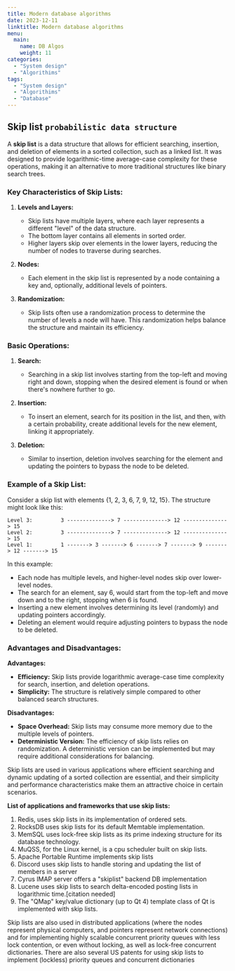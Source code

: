 ```yaml
---
title: Modern database algorithms
date: 2023-12-11
linktitle: Modern database algorithms
menu:
  main:
    name: DB Algos
    weight: 11
categories:
  - "System design"
  - "Algorithims"
tags:
  - "System design"
  - "Algorithims"
  - "Database"    
---
```


## Skip list `probabilistic data structure`
A **skip list** is a data structure that allows for efficient searching, insertion, and deletion of elements in a sorted collection, such as a linked list. It was designed to provide logarithmic-time average-case complexity for these operations, making it an alternative to more traditional structures like binary search trees.

### Key Characteristics of Skip Lists:

1. **Levels and Layers:**
   - Skip lists have multiple layers, where each layer represents a different "level" of the data structure.
   - The bottom layer contains all elements in sorted order.
   - Higher layers skip over elements in the lower layers, reducing the number of nodes to traverse during searches.

2. **Nodes:**
   - Each element in the skip list is represented by a node containing a key and, optionally, additional levels of pointers.

3. **Randomization:**
   - Skip lists often use a randomization process to determine the number of levels a node will have. This randomization helps balance the structure and maintain its efficiency.

### Basic Operations:

1. **Search:**
   - Searching in a skip list involves starting from the top-left and moving right and down, stopping when the desired element is found or when there's nowhere further to go.

2. **Insertion:**
   - To insert an element, search for its position in the list, and then, with a certain probability, create additional levels for the new element, linking it appropriately.

3. **Deletion:**
   - Similar to insertion, deletion involves searching for the element and updating the pointers to bypass the node to be deleted.

### Example of a Skip List:

Consider a skip list with elements {1, 2, 3, 6, 7, 9, 12, 15}. The structure might look like this:

```
Level 3:         3 --------------> 7 --------------> 12 --------------> 15
Level 2:         3 --------------> 7 --------------> 12 --------------> 15
Level 1:         1 -------> 3 -------> 6 -------> 7 -------> 9 -------> 12 -------> 15
```

In this example:
- Each node has multiple levels, and higher-level nodes skip over lower-level nodes.
- The search for an element, say 6, would start from the top-left and move down and to the right, stopping when 6 is found.
- Inserting a new element involves determining its level (randomly) and updating pointers accordingly.
- Deleting an element would require adjusting pointers to bypass the node to be deleted.

### Advantages and Disadvantages:

**Advantages:**
- **Efficiency:** Skip lists provide logarithmic average-case time complexity for search, insertion, and deletion operations.
- **Simplicity:** The structure is relatively simple compared to other balanced search structures.

**Disadvantages:**
- **Space Overhead:** Skip lists may consume more memory due to the multiple levels of pointers.
- **Deterministic Version:** The efficiency of skip lists relies on randomization. A deterministic version can be implemented but may require additional considerations for balancing.

Skip lists are used in various applications where efficient searching and dynamic updating of a sorted collection are essential, and their simplicity and performance characteristics make them an attractive choice in certain scenarios.


**List of applications and frameworks that use skip lists:**
1. Redis, uses skip lists in its implementation of ordered sets.
2. RocksDB uses skip lists for its default Memtable implementation.
3. MemSQL uses lock-free skip lists as its prime indexing structure for its database technology.
4. MuQSS, for the Linux kernel, is a cpu scheduler built on skip lists.
5. Apache Portable Runtime implements skip lists
6. Discord uses skip lists to handle storing and updating the list of members in a server
7. Cyrus IMAP server offers a "skiplist" backend DB implementation
8. Lucene uses skip lists to search delta-encoded posting lists in logarithmic time.[citation needed]
9.  The "QMap" key/value dictionary (up to Qt 4) template class of Qt is implemented with skip lists.

Skip lists are also used in distributed applications (where the nodes represent physical computers, and pointers represent network connections) and for implementing highly scalable concurrent priority queues with less lock contention, or even without locking, as well as lock-free concurrent dictionaries. There are also several US patents for using skip lists to implement (lockless) priority queues and concurrent dictionaries